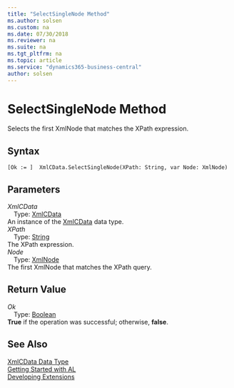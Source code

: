 ```yaml
---
title: "SelectSingleNode Method"
ms.author: solsen
ms.custom: na
ms.date: 07/30/2018
ms.reviewer: na
ms.suite: na
ms.tgt_pltfrm: na
ms.topic: article
ms.service: "dynamics365-business-central"
author: solsen
---
```

[//]: # (START>DO_NOT_EDIT)
[//]: # (IMPORTANT:Do not edit any of the content between here and the END>DO_NOT_EDIT.)
[//]: # (Any modifications should be made in the .resx files in the ModernDev repo.)
# SelectSingleNode Method
Selects the first XmlNode that matches the XPath expression.

## Syntax
```
[Ok := ]  XmlCData.SelectSingleNode(XPath: String, var Node: XmlNode)
```
## Parameters
*XmlCData*  
&emsp;Type: [XmlCData](xmlcdata-data-type.md)  
An instance of the [XmlCData](xmlcdata-data-type.md) data type.  
*XPath*  
&emsp;Type: [String](string-data-type.md)  
The XPath expression.  
*Node*  
&emsp;Type: [XmlNode](xmlnode-data-type.md)  
The first XmlNode that matches the XPath query.  


## Return Value
*Ok*  
&emsp;Type: [Boolean](boolean-data-type.md)  
**True** if the operation was successful; otherwise, **false**.  
  


[//]: # (IMPORTANT: END>DO_NOT_EDIT)
## See Also
[XmlCData Data Type](xmlcdata-data-type.md)  
[Getting Started with AL](../devenv-get-started.md)  
[Developing Extensions](../devenv-dev-overview.md)